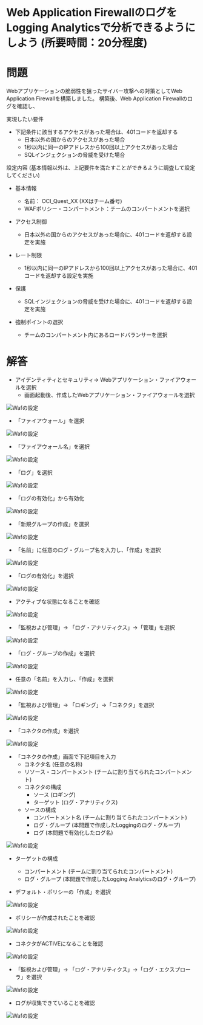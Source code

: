 # Web Application FirewallのログをLogging Analyticsで分析できるようにしよう (所要時間：20分程度)
# 問題
Webアプリケーションの脆弱性を狙ったサイバー攻撃への対策としてWeb Application Firewallを構築しました。
構築後、Web Application Firewallのログを確認し、


実現したい要件
- 下記条件に該当するアクセスがあった場合は、401コードを返却する
   - 日本以外の国からのアクセスがあった場合
   - 1秒以内に同一のIPアドレスから100回以上アクセスがあった場合
   - SQLインジェクションの脅威を受けた場合

設定内容 (基本情報以外は、上記要件を満たすことができるように調査して設定してください)
- 基本情報
  - 名前： OCI_Quest_XX (XXはチーム番号)
  - WAFポリシー・コンパートメント：チームのコンパートメントを選択

- アクセス制御
  - 日本以外の国からのアクセスがあった場合に、401コードを返却する設定を実施

- レート制限
  - 1秒以内に同一のIPアドレスから100回以上アクセスがあった場合に、401コードを返却する設定を実施

 - 保護
   - SQLインジェクションの脅威を受けた場合に、401コードを返却する設定を実施

 - 強制ポイントの選択
   - チームのコンパートメント内にあるロードバランサーを選択


# 解答
- アイデンティティとセキュリティ→ Webアプリケーション・ファイアウォールを選択
  - 画面起動後、作成したWebアプリケーション・ファイアウォールを選択
 
![Wafの設定](images/WAF/WAF_Log01.png "Wafの設定") 

- 「ファイアウォール」を選択

![Wafの設定](images/WAF/WAF_Log02.png "Wafの設定") 

- 「ファイアウォール名」を選択

![Wafの設定](images/WAF/WAF_Log03.png "Wafの設定") 

- 「ログ」を選択

![Wafの設定](images/WAF/WAF_Log04.png "Wafの設定")

- 「ログの有効化」から有効化

![Wafの設定](images/WAF/WAF_Log05.png "Wafの設定")

- 「新規グループの作成」を選択

![Wafの設定](images/WAF/WAF_Log06.png "Wafの設定")

- 「名前」に任意のログ・グループ名を入力し、「作成」を選択

![Wafの設定](images/WAF/WAF_Log07.png "Wafの設定")

- 「ログの有効化」を選択

![Wafの設定](images/WAF/WAF_Log08.png "Wafの設定")

- アクティブな状態になることを確認

![Wafの設定](images/WAF/WAF_Log09.png "Wafの設定")

- 「監視および管理」→ 「ログ・アナリティクス」→「管理」を選択

![Wafの設定](images/WAF/WAF_Log10.png "Wafの設定")

- 「ログ・グループの作成」を選択

![Wafの設定](images/WAF/WAF_Log11.png "Wafの設定")

- 任意の「名前」を入力し、「作成」を選択

![Wafの設定](images/WAF/WAF_Log12.png "Wafの設定")

- 「監視および管理」→ 「ロギング」→「コネクタ」を選択

![Wafの設定](images/WAF/WAF_Log13.png "Wafの設定")

- 「コネクタの作成」を選択

![Wafの設定](images/WAF/WAF_Log14.png "Wafの設定")

- 「コネクタの作成」画面で下記項目を入力
   - コネクタ名 (任意の名称)
   - リソース・コンパートメント (チームに割り当てられたコンパートメント)
   - コネクタの構成
     - ソース (ロギング)
     - ターゲット (ログ・アナリティクス)
   - ソースの構成
     - コンパートメント名 (チームに割り当てられたコンパートメント)
     - ログ・グループ (本問題で作成したLoggingのログ・グループ)
     - ログ (本問題で有効化したログ名)

![Wafの設定](images/WAF/WAF_Log15.png "Wafの設定")

 - ターゲットの構成
     - コンパートメント  (チームに割り当てられたコンパートメント)
     - ログ・グループ (本問題で作成したLogging Analyticsのログ・グループ)

- デフォルト・ポリシーの「作成」を選択

![Wafの設定](images/WAF/WAF_Log16.png "Wafの設定")

- ポリシーが作成されたことを確認

![Wafの設定](images/WAF/WAF_Log17.png "Wafの設定")

- コネクタがACTIVEになることを確認

![Wafの設定](images/WAF/WAF_Log18.png "Wafの設定")

- 「監視および管理」→ 「ログ・アナリティクス」→「ログ・エクスプローラ」を選択

![Wafの設定](images/WAF/WAF_Log19.png "Wafの設定")

- ログが収集できていることを確認

![Wafの設定](images/WAF/WAF_Log20.png "Wafの設定")





